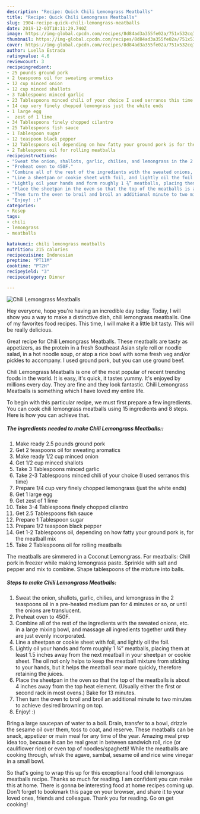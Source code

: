 ```yaml
---
description: "Recipe: Quick Chili Lemongrass Meatballs"
title: "Recipe: Quick Chili Lemongrass Meatballs"
slug: 1904-recipe-quick-chili-lemongrass-meatballs
date: 2019-12-03T18:11:29.740Z
image: https://img-global.cpcdn.com/recipes/8d84ad3a355fe02a/751x532cq70/chili-lemongrass-meatballs-recipe-main-photo.jpg
thumbnail: https://img-global.cpcdn.com/recipes/8d84ad3a355fe02a/751x532cq70/chili-lemongrass-meatballs-recipe-main-photo.jpg
cover: https://img-global.cpcdn.com/recipes/8d84ad3a355fe02a/751x532cq70/chili-lemongrass-meatballs-recipe-main-photo.jpg
author: Luella Estrada
ratingvalue: 4.6
reviewcount: 3
recipeingredient:
- 25 pounds ground pork
- 2 teaspoons oil for sweating aromatics
- 12 cup minced onion
- 12 cup minced shallots
- 3 Tablespoons minced garlic
- 23 Tablespoons minced chili of your choice I used serranos this time
- 14 cup very finely chopped lemongrass just the white ends
- 1 large egg
-  zest of 1 lime
- 34 Tablespoons finely chopped cilantro
- 25 Tablespoons fish sauce
- 1 Tablespoon sugar
- 12 teaspoon black pepper
- 12 Tablespoons oil depending on how fatty your ground pork is for the meatball mix
- 2 Tablespoons oil for rolling meatballs
recipeinstructions:
- "Sweat the onion, shallots, garlic, chilies, and lemongrass in the 2 teaspoons oil in a pre-heated medium pan for 4 minutes or so, or until the onions are translucent."
- "Preheat oven to 450F."
- "Combine all of the rest of the ingredients with the sweated onions, etc. in a large mixing bowl, and massage all ingredients together until they are just evenly incorporated."
- "Line a sheetpan or cookie sheet with foil, and lightly oil the foil."
- "Lightly oil your hands and form roughly 1 ¾” meatballs, placing them at least 1.5 inches away from the next meatball in your sheetpan or cookie sheet. The oil not only helps to keep the meatball mixture from sticking to your hands, but it helps the meatball sear more quickly, therefore retaining the juices."
- "Place the sheetpan in the oven so that the top of the meatballs is about 4 inches away from the top heat element. (Usually either the first or second rack in most ovens.) Bake for 13 minutes."
- "Then turn the oven to broil and broil an additional minute to two minutes to achieve desired browning on top."
- "Enjoy! :)"
categories:
- Resep
tags:
- chili
- lemongrass
- meatballs

katakunci: chili lemongrass meatballs
nutrition: 215 calories
recipecuisine: Indonesian
preptime: "PT11M"
cooktime: "PT2H"
recipeyield: "3"
recipecategory: Dinner

---
```



![Chili Lemongrass Meatballs](https://img-global.cpcdn.com/recipes/8d84ad3a355fe02a/751x532cq70/chili-lemongrass-meatballs-recipe-main-photo.jpg)

Hey everyone, hope you're having an incredible day today. Today, I will show you a way to make a distinctive dish, chili lemongrass meatballs. One of my favorites food recipes. This time, I will make it a little bit tasty. This will be really delicious.

Great recipe for Chili Lemongrass Meatballs. These meatballs are tasty as appetizers, as the protein in a fresh Southeast Asian style roll or noodle salad, in a hot noodle soup, or atop a rice bowl with some fresh veg and/or pickles to accompany. I used ground pork, but you can use ground beef.

Chili Lemongrass Meatballs is one of the most popular of recent trending foods in the world. It is easy, it's quick, it tastes yummy. It's enjoyed by millions every day. They are fine and they look fantastic. Chili Lemongrass Meatballs is something which I have loved my entire life.


To begin with this particular recipe, we must first prepare a few ingredients. You can cook chili lemongrass meatballs using 15 ingredients and 8 steps. Here is how you can achieve that.

##### The ingredients needed to make Chili Lemongrass Meatballs::

1. Make ready 2.5 pounds ground pork
1. Get 2 teaspoons oil for sweating aromatics
1. Make ready 1/2 cup minced onion
1. Get 1/2 cup minced shallots
1. Take 3 Tablespoons minced garlic
1. Take 2-3 Tablespoons minced chili of your choice (I used serranos this time)
1. Prepare 1/4 cup very finely chopped lemongrass (just the white ends)
1. Get 1 large egg
1. Get  zest of 1 lime
1. Take 3-4 Tablespoons finely chopped cilantro
1. Get 2.5 Tablespoons fish sauce
1. Prepare 1 Tablespoon sugar
1. Prepare 1/2 teaspoon black pepper
1. Get 1-2 Tablespoons oil, depending on how fatty your ground pork is, for the meatball mix
1. Take 2 Tablespoons oil for rolling meatballs


The meatballs are simmered in a Coconut Lemongrass. For meatballs: Chill pork in freezer while making lemongrass paste. Sprinkle with salt and pepper and mix to combine. Shape tablespoons of the mixture into balls. 

##### Steps to make Chili Lemongrass Meatballs:

1. Sweat the onion, shallots, garlic, chilies, and lemongrass in the 2 teaspoons oil in a pre-heated medium pan for 4 minutes or so, or until the onions are translucent.
1. Preheat oven to 450F.
1. Combine all of the rest of the ingredients with the sweated onions, etc. in a large mixing bowl, and massage all ingredients together until they are just evenly incorporated.
1. Line a sheetpan or cookie sheet with foil, and lightly oil the foil.
1. Lightly oil your hands and form roughly 1 ¾” meatballs, placing them at least 1.5 inches away from the next meatball in your sheetpan or cookie sheet. The oil not only helps to keep the meatball mixture from sticking to your hands, but it helps the meatball sear more quickly, therefore retaining the juices.
1. Place the sheetpan in the oven so that the top of the meatballs is about 4 inches away from the top heat element. (Usually either the first or second rack in most ovens.) Bake for 13 minutes.
1. Then turn the oven to broil and broil an additional minute to two minutes to achieve desired browning on top.
1. Enjoy! :)


Bring a large saucepan of water to a boil. Drain, transfer to a bowl, drizzle the sesame oil over them, toss to coat, and reserve. These meatballs can be snack, appetizer or main meal for any time of the year. Amazing meal prep idea too, because it can be real great in between sandwich roll, rice (or cauliflower rice) or even top of noodles/spaghetti! While the meatballs are cooking through, whisk the agave, sambal, sesame oil and rice wine vinegar in a small bowl. 

So that's going to wrap this up for this exceptional food chili lemongrass meatballs recipe. Thanks so much for reading. I am confident you can make this at home. There is gonna be interesting food at home recipes coming up. Don't forget to bookmark this page on your browser, and share it to your loved ones, friends and colleague. Thank you for reading. Go on get cooking!
